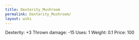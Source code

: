 ```yaml
---
title: Dexterity_Mushroom
permalink: Dexterity_Mushroom/
layout: wiki
---
```




 Dexterity: +3
 Thrown damage: -15
 Uses: 1
 Weight: 0.1
 Price: 100